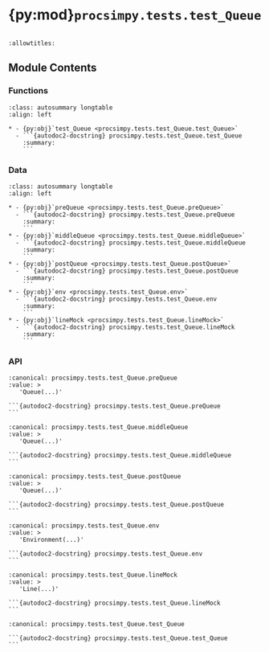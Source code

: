 # {py:mod}`procsimpy.tests.test_Queue`

```{py:module} procsimpy.tests.test_Queue
```

```{autodoc2-docstring} procsimpy.tests.test_Queue
:allowtitles:
```

## Module Contents

### Functions

````{list-table}
:class: autosummary longtable
:align: left

* - {py:obj}`test_Queue <procsimpy.tests.test_Queue.test_Queue>`
  - ```{autodoc2-docstring} procsimpy.tests.test_Queue.test_Queue
    :summary:
    ```
````

### Data

````{list-table}
:class: autosummary longtable
:align: left

* - {py:obj}`preQueue <procsimpy.tests.test_Queue.preQueue>`
  - ```{autodoc2-docstring} procsimpy.tests.test_Queue.preQueue
    :summary:
    ```
* - {py:obj}`middleQueue <procsimpy.tests.test_Queue.middleQueue>`
  - ```{autodoc2-docstring} procsimpy.tests.test_Queue.middleQueue
    :summary:
    ```
* - {py:obj}`postQueue <procsimpy.tests.test_Queue.postQueue>`
  - ```{autodoc2-docstring} procsimpy.tests.test_Queue.postQueue
    :summary:
    ```
* - {py:obj}`env <procsimpy.tests.test_Queue.env>`
  - ```{autodoc2-docstring} procsimpy.tests.test_Queue.env
    :summary:
    ```
* - {py:obj}`lineMock <procsimpy.tests.test_Queue.lineMock>`
  - ```{autodoc2-docstring} procsimpy.tests.test_Queue.lineMock
    :summary:
    ```
````

### API

````{py:data} preQueue
:canonical: procsimpy.tests.test_Queue.preQueue
:value: >
   'Queue(...)'

```{autodoc2-docstring} procsimpy.tests.test_Queue.preQueue
```

````

````{py:data} middleQueue
:canonical: procsimpy.tests.test_Queue.middleQueue
:value: >
   'Queue(...)'

```{autodoc2-docstring} procsimpy.tests.test_Queue.middleQueue
```

````

````{py:data} postQueue
:canonical: procsimpy.tests.test_Queue.postQueue
:value: >
   'Queue(...)'

```{autodoc2-docstring} procsimpy.tests.test_Queue.postQueue
```

````

````{py:data} env
:canonical: procsimpy.tests.test_Queue.env
:value: >
   'Environment(...)'

```{autodoc2-docstring} procsimpy.tests.test_Queue.env
```

````

````{py:data} lineMock
:canonical: procsimpy.tests.test_Queue.lineMock
:value: >
   'Line(...)'

```{autodoc2-docstring} procsimpy.tests.test_Queue.lineMock
```

````

````{py:function} test_Queue() -> None
:canonical: procsimpy.tests.test_Queue.test_Queue

```{autodoc2-docstring} procsimpy.tests.test_Queue.test_Queue
```
````
